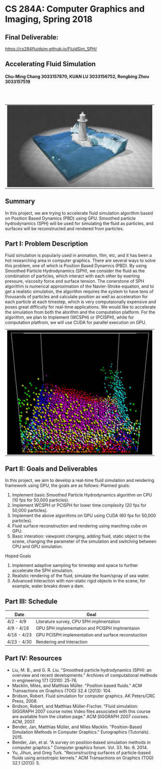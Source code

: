 # CS 284A: Computer Graphics and Imaging, Spring 2018

## Final Deliverable:
https://cs284fluidsim.github.io/FluidSim_SPH/

## Accelerating Fluid Simulation

#### Chu-Ming Chang 3033157870, KUAN LU 3033156752, Rongbing Zhou 3033157519

<br><br>



<table>
  <tr>
    <td>
      <img align="left" src="docs/images/goal.jpg" width = "480"/>
      <figcaption align="middle"></figcaption>
    </td>
</tr>
</table>

## Summary

In this project, we are trying to accelerate fluid simulation algorithm based on Position Based Dynamics (PBD) using GPU. Smoothed particle hydrodynamics (SPH) will be used for simulating the fluid as particles, and surfaces will be reconstructed and rendered from particles.


## Part I: Problem Description

Fluid simulation is popularly used in animation, film, etc, and it has been a hot researching area in computer graphics. There are several ways to solve this problem, one of which is Position Based Dynamics (PBD). By using Smoothed Particle Hydrodynamics (SPH), we consider the fluid as the combination of particles, which interact with each other by exerting pressure, viscosity force and surface tension. The conerstone of SPH algorithm is numerical approximation of the Navier-Stroke equation, and to get a realistic simulation, the algorithm requires the system to have tens of thousands of particles and calculate position as well as acceleration for each particle at each timestep, which is very computaionally expensive and poses great difficulty for real-time applications. We would like to accelerate the simulation from both the alorithm and the computation platform. For the algorithm, we plan to Implement (WCSPH) or (PCISPH), while for computation platfrom, we will use CUDA for parallel execution on GPU.
<table>
  <tr>
    <td>
      <img align="left" src="docs/images/cpu_sim.png" width = "480"/>
      <figcaption align="middle"></figcaption>
    </td>
</tr>
</table>

## Part II: Goals and Deliverables
In this project, we aim to develop a real-time fluid simulation and rendering framework using GPU, the goals are as follows:
Planned goals:
1. Implement basic Smoothed Particle Hydrodynamics algorithm on CPU (10 fps for 50,000 particles).
2. Implement WCSPH or PCISPH for lower time complexity (20 fps for 50,000 particles).
3. Implement the above algorithms on GPU using CUDA (60 fps for 50,000 particles).
4. Fluid surface reconstruction and rendering using marching cube on GPU.
5. Basic interation: viewpoint changing, adding fluid, static object to the scene, changing the parameter of the simulation and switching between CPU and GPU simulation.

Hoped Goals
1. Implement adaptive sampling for timestep and space to further accelerate the SPH simulation.
2. Realistic rendering of the fluid, simulate the foam/spray of sea water.
3. Advanced Interaction with non-static rigid objects in the scene, for example, water breaks down a dam.

## Part III: Schedule

|    Date    | Goal |
| ---------- | --- |
| 4/2 - 4/9 |  Literature survey, CPU SPH implmentation |
| 4/9 - 4/16|  GPU SPH implementation and PCISPH implmentaion |
| 4/16 - 4/23| GPU PCISPH implementation and surface reconstuction |
| 4/23 - 4/30| Rendering and Interaction |

## Part IV: Resources

- Liu, M. B., and G. R. Liu. "Smoothed particle hydrodynamics (SPH): an overview and recent developments." Archives of computational methods in engineering 17.1 (2010): 25-76.
- Macklin, Miles, and Matthias Müller. "Position based fluids." ACM Transactions on Graphics (TOG) 32.4 (2013): 104.
- Bridson, Robert. Fluid simulation for computer graphics. AK Peters/CRC Press, 2008.
- Bridson, Robert, and Matthias Müller-Fischer. "Fluid simulation: SIGGRAPH 2007 course notes Video files associated with this course are available from the citation page." ACM SIGGRAPH 2007 courses. ACM, 2007.
- Bender, Jan, Matthias Müller, and Miles Macklin. "Position-Based Simulation Methods in Computer Graphics." Eurographics (Tutorials). 2015.
- Bender, Jan, et al. "A survey on position‐based simulation methods in computer graphics." Computer graphics forum. Vol. 33. No. 6. 2014.
- Yu, Jihun, and Greg Turk. "Reconstructing surfaces of particle-based fluids using anisotropic kernels." ACM Transactions on Graphics (TOG) 32.1 (2013): 5.
